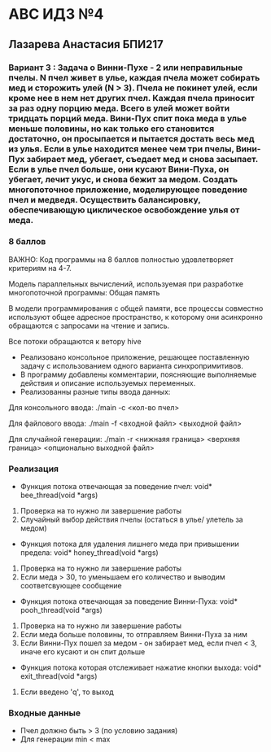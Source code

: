 # АBC ИДЗ №4 
## Лазарева Анастасия БПИ217
### Вариант 3 : Задача о Винни-Пухе - 2 или неправильные пчелы. N пчел живет в улье, каждая пчела может собирать мед и сторожить улей (N > 3). Пчела не покинет улей, если кроме нее в нем нет других пчел. Каждая пчела приносит за раз одну порцию меда. Всего в улей может войти тридцать порций меда. Вини-Пух спит пока меда в улье меньше половины, но как только его становится достаточно, он просыпается и пытается достать весь мед из улья. Если в улье находится менее чем три пчелы, Вини-Пух забирает мед, убегает, съедает мед и снова засыпает. Если в улье пчел больше, они кусают Вини-Пуха, он убегает, лечит укус, и снова бежит за медом. Создать многопоточное приложение, моделирующее поведение пчел и медведя. Осуществить балансировку, обеспечивающую циклическое освобождение улья от меда.

### 8 баллов

ВАЖНО: Код программы на 8 баллов полностью удовлетворяет критериям на 4-7.

Модель параллельных вычислений, используемая при разработке многопоточной программы: Общая память

В модели программирования с общей памяти, все процессы совместно используют общее адресное пространство, к которому они асинхронно обращаются с запросами на чтение и запись.

Все потоки обращаются к ветору hive

- Реализовано консольное приложение, решающее поставленную задачу с использованием одного варианта синхропримитивов.
- В программу добавлены комментарии, поясняющие выполняемые действия и описание используемых переменных.
- Реализованны разные типы ввода данных:

Для консольного ввода: ./main -c <кол-во пчел>

Для файлового ввода: ./main -f <входной файл> <выходной файл>

Для случайной генерации: ./main -r <нижнаяя граница> <верхняя граница> <опционально выходной файл>

### Реализация

- Функция потока отвечающая за поведение пчел: void* bee_thread(void *args)
1) Проверка на то нужно ли завершение работы
2) Случайный выбор действия пчелы (остаться в улье/ улетель за медом)
- Функция потока для удаления лишнего меда при привышении предела: void* honey_thread(void *args)
1) Проверка на то нужно ли завершение работы
2) Если меда > 30, то уменьшаем его количество и выводим соответсвующее сообщение
- Функция потока отвечающая за поведение Винни-Пуха: void* pooh_thread(void *args)
1) Проверка на то нужно ли завершение работы
2) Если меда больше половины, то отправляем Винни-Пуха за ним
3) Если Винни-Пух пошел за медом - он забирает мед, если пчел < 3, иначе его кусают и он спит дольше
- Функция потока которая отслеживает нажатие кнопки выхода: void* exit_thread(void *args)
1) Если введено 'q', то выход

### Входные данные

- Пчел должно быть > 3 (по условию задания)
- Для генерации min < max
